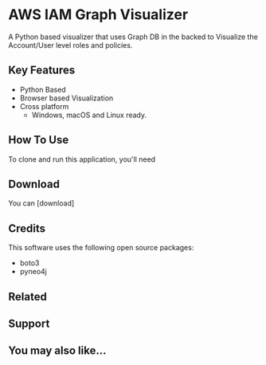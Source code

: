 # AWS IAM Graph Visualizer

A Python based visualizer that uses Graph DB in the backed to Visualize the Account/User level roles and policies.

## Key Features

* Python Based
* Browser based Visualization
* Cross platform
  - Windows, macOS and Linux ready.

## How To Use

To clone and run this application, you'll need 


## Download

You can [download]

## Credits

This software uses the following open source packages:

- boto3
- pyneo4j

## Related


## Support


## You may also like...
